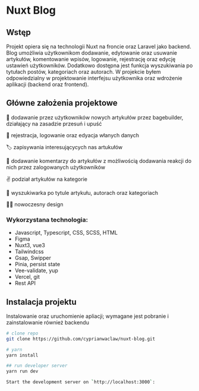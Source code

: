 
# Nuxt Blog


## Wstęp
Projekt opiera się na technologii Nuxt na froncie oraz Laravel jako backend. Blog umożliwia użytkownikom dodawanie, edytowanie oraz usuwanie artykułów, komentowanie wpisów, logowanie, rejestrację oraz edycję ustawień użytkowników. Dodatkowo dostępna jest funkcja wyszukiwania po tytułach postów, kategoriach oraz autorach. W projekcie byłem odpowiedzialny w projektowanie interfejsu użytkownika oraz wdrożenie aplikacji (backend oraz frontend).


## Główne założenia projektowe

 📄 dodawanie przez użytkowników nowych artykułów przez bagebuilder, działający na zasadzie przesuń i upuść

🧑  rejestracja, logowanie oraz edyacja włanych danych

🏷️  zapisywania interesującycych nas artukułów 
 
💬  dodawanie komentarzy do artykułów z możliwością dodawania reakcji do nich przez zalogowanych użytkowników 

✌️  podział artykułów na kategorie

🔎  wyszukiwarka po tytule artykułu, autorach oraz kategoriach

🧑‍🎨  nowoczesny design



### Wykorzystana technologia:
- Javascript, Typescript, CSS, SCSS, HTML
- Figma
- Nuxt3, vue3
- Tailwindcss
- Gsap, Swipper
- Pinia, persist state
- Vee-validate, yup
- Vercel, git
- Rest API


## Instalacja projektu

Instalowanie oraz uruchomienie apliacji; wymagane jest pobranie i zainstalowanie również backendu

```bash
# clone repo
git clone https://github.com/cyprianwaclaw/nuxt-blog.git

# yarn
yarn install

## run developer server
yarn run dev

Start the development server on `http://localhost:3000`:

```

